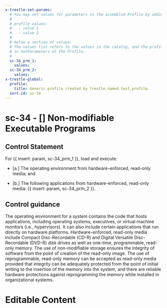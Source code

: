 ```yaml
---
x-trestle-set-params:
  # You may set values for parameters in the assembled Profile by adding
  #
  # profile-values:
  #   - value 1
  #   - value 2
  #
  # below a section of values:
  # The values list refers to the values in the catalog, and the profile-values represent values
  # in SetParameters of the Profile.
  #
  sc-34_prm_1:
    values:
  sc-34_prm_2:
    values:
x-trestle-global:
  profile:
    title: Generic profile created by trestle named test_profile.
  sort-id: sc-34
---
```


# sc-34 - \[\] Non-modifiable Executable Programs

## Control Statement

For {{ insert: param, sc-34_prm_1 }}, load and execute:

- \[a.\] The operating environment from hardware-enforced, read-only media; and

- \[b.\] The following applications from hardware-enforced, read-only media: {{ insert: param, sc-34_prm_2 }}.

## Control guidance

The operating environment for a system contains the code that hosts applications, including operating systems, executives, or virtual machine monitors (i.e., hypervisors). It can also include certain applications that run directly on hardware platforms. Hardware-enforced, read-only media include Compact Disc-Recordable (CD-R) and Digital Versatile Disc-Recordable (DVD-R) disk drives as well as one-time, programmable, read-only memory. The use of non-modifiable storage ensures the integrity of software from the point of creation of the read-only image. The use of reprogrammable, read-only memory can be accepted as read-only media provided that integrity can be adequately protected from the point of initial writing to the insertion of the memory into the system, and there are reliable hardware protections against reprogramming the memory while installed in organizational systems.

# Editable Content

<!-- Make additions and edits below -->
<!-- The above represents the contents of the control as received by the profile, prior to additions. -->
<!-- If the profile makes additions to the control, they will appear below. -->
<!-- The above markdown may not be edited but you may edit the content below, and/or introduce new additions to be made by the profile. -->
<!-- If there is a yaml header at the top, parameter values may be edited. Use --set-parameters to incorporate the changes during assembly. -->
<!-- The content here will then replace what is in the profile for this control, after running profile-assemble. -->
<!-- The current profile has no added parts for this control, but you may add new ones here. -->
<!-- Each addition must have a heading either of the form ## Control my_addition_name -->
<!-- or ## Part a. (where the a. refers to one of the control statement labels.) -->
<!-- "## Control" parts are new parts added after the statement part. -->
<!-- "## Part" parts are new parts added into the top-level statement part with that label. -->
<!-- Subparts may be added with nested hash levels of the form ### My Subpart Name -->
<!-- underneath the parent ## Control or ## Part being added -->
<!-- See https://ibm.github.io/compliance-trestle/tutorials/ssp_profile_catalog_authoring/ssp_profile_catalog_authoring for guidance. -->
